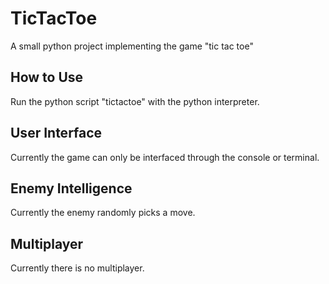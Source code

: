 # TicTacToe
A small python project implementing the game "tic tac toe"  

## How to Use
Run the python script "tictactoe" with the python interpreter.

## User Interface
Currently the game can only be interfaced through the console or terminal.

## Enemy Intelligence
Currently the enemy randomly picks a move.

## Multiplayer
Currently there is no multiplayer.